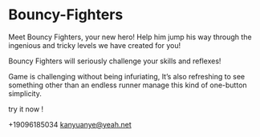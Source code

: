 # Bouncy-Fighters

Meet Bouncy Fighters, your new hero! Help him jump his way through the ingenious and tricky levels we have created for you!

Bouncy Fighters will seriously challenge your skills and reflexes!

Game is challenging without being infuriating, It’s also refreshing to see something other than an endless runner manage this kind of one-button simplicity. 

try it now !

+19096185034  kanyuanye@yeah.net
